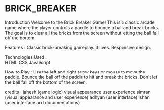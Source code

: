 # BRICK_BREAKER

Introduction
Welcome to the Brick Breaker Game! This is a classic arcade game where the player controls a paddle to bounce a ball and break bricks. The goal is to clear all the bricks from the screen without letting the ball fall off the bottom.

Features :
           Classic brick-breaking gameplay.
           3 lives.
           Responsive design.

Technologies Used :   
                   HTML
                   CSS
                   JavaScript

How to Play :
             Use the left and right arrow keys or mouse to move the paddle.
             Bounce the ball off the paddle to hit and break the bricks.
             Don't let the ball fall off the bottom of the screen.

credits : jahesh (game logic) visual appearance user experience
          simran (visual appearance and user experience)
          adhyan (user interface)
          ishan (user interface and documentations) 
          
